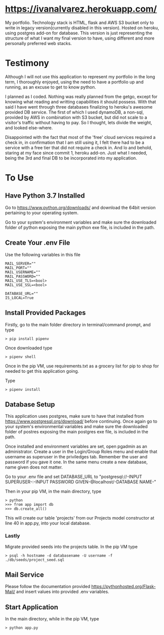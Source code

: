 # https://ivanalvarez.herokuapp.com/
My portfolio. Technology stack is HTML, flask and AWS S3 bucket only to write in legacy version(currently disabled in this version). Hosted on heroku, using postgres add-on for database. This version is just representing the structure of what I want my final version to have, using different and more personally preferred web stacks.

# Testimony
Although I will not use this application to represent my portfolio in the long term, I thoroughly enjoyed, using the need to have a portfolio up and running, as an excuse to get to know python. 

I planned as I coded. Nothing was really planned from the getgo, except for knowing what reading and writting capabilities it should possess. With that said I have went through three databases finalizing to heroku's awesome provided DB service. The first of which I used dynamoDB, a non-sql, provided by AWS in combination with S3 bucket, but did not scale to a visitor's traffic without having to pay. So I thought, lets divide the weight, and looked else-where.

Disappointed with the fact that most of the 'free' cloud services required a check in, in confirmation that I am still using it, I felt there had to be a service with a free tier that did not require a check in. And lo and behold, staring at my face since commit 1, heroku add-on. Just what I needed, being the 3rd and final DB to be incorporated into my application.

# To Use
## Have Python 3.7 Installed
Go to https://www.python.org/downloads/ and download the 64bit version pertaining to your operating system. 

Go to your system's environment variables and make sure the downloaded folder of python exposing the main python exe file, is included in the path.

## Create Your .env File
Use the following variables in this file
```
MAIL_SERVER=""
MAIL_PORT=""
MAIL_USERNAME=""
MAIL_PASSWORD=""
MAIL_USE_TLS=<bool>
MAIL_USE_SSL=<bool>

DATABASE_URL=""
IS_LOCAL=True
```

## Install Provided Packages
Firstly, go to the main folder directory in terminal/command prompt, and type
```
> pip install pipenv
```
Once downloaded type 
```
> pipenv shell
```

Once in the pip VM, use requirements.txt as a grocery list for pip to shop for needed to get this application going. 

Type 
```
> pipenv install
```

## Database Setup
This application uses postgres, make sure to have that installed from https://www.postgresql.org/download/ before continuing. Once again go to your system's environmental variables and make sure the downloaded folder of postres exposing the main postgres exe file, is included in the path.

Once installed and environment variables are set, open pgadmin as an administrator. Create a user in the Login/Group Roles menu and enable that username as superuser in the priviledges tab. Remember the user and password if you gave it one. In the same menu create a new database, name given does not matter.

Go to your .env file and set DATABASE_URL to "postgresql://-INPUT SUPERUSER-:-INPUT PASSWORD GIVEN-@localhost/-DATABASE NAME-"
  
Then in your pip VM, in the main directory, type 
```
> python
>>> from app import db
>>> db.create_all()
```

This will create our table 'projects' from our Projects model constructor at line 40 in app.py, into your local database.

### Lastly
Migrate provided seeds into the projects table. In the pip VM type
```
> psql -h hostname -d databasename -U username -f ./db/seeds/project_seed.sql
```

## Mail Service
Please follow the documentation provided https://pythonhosted.org/Flask-Mail/ and insert values into provided .env variables.

## Start Application
In the main directory, while in the pip VM, type
```
> python app.py
```
